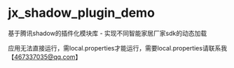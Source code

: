 # jx_shadow_plugin_demo
基于腾讯shadow的插件化模块库 - 实现不同智能家居厂家sdk的动态加载    

应用无法直接运行，需local.properties才能运行，需要local.properties请联系我【467337035@qq.com】